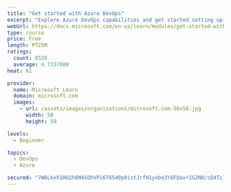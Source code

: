 ```yaml
---
title: "Get started with Azure DevOps"
excerpt: "Explore Azure DevOps capabilities and get started setting up your own organization knowing what separates elite performers from low performers."
webUrl: https://docs.microsoft.com/en-us/learn/modules/get-started-with-devops/
type: course
price: Free
length: PT25M
ratings:
  count: 8528
  average: 4.7337008
heat: 61

provider:
  name: Microsoft Learn
  domain: microsoft.com
  images:
    - url: /assets/images/organizations/microsoft.com-50x50.jpg
      width: 50
      height: 50

levels:
  - Beginner

topics:
  - DevOps
  - Azure

secured: "7W6Lkxh1HU2h6M4SQhVPi6T6540p0istJrfH1yobe3Y8FQav+IGZN8/sQ4TclpR6lgEoSRk6HHDqSuB3pgx6KftKwpTsYTvjj8+y4vSEQt0oYN2CEgsFNEe7prdp20KYUeGdRg0eWF8pYKpKpWR1pJ/dVxWzl71APLetWbGJO/hWl2Vlt01Vff5uf6LUkD5Q2z8z4ybPd2iMWtNtHfNckyFXqKacP/zx/S5IK4lBMu7ddE7ZQncvJDoUVLzdKqYxVEgcxZEjtRfG49O0x22WtegidkgwUmAoU3Lsr7SpO3vPVJVv8c0WPapp8XNZYGds5tiiUUIquB5poKlwh5ImL624GS0YjFqkvoxnwQiUewZ9iECekjrrt46wW9yktnFZHbLMy8B5ND9JFk/iw1ro8JmLOzuKUGJr5sJP1FPjCAk=;jRIO7jpcFqJmSolP3BrhcA=="
---
```


